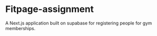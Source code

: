 # Fitpage-assignment
A Next.js application built on supabase for registering people for gym memberships.
